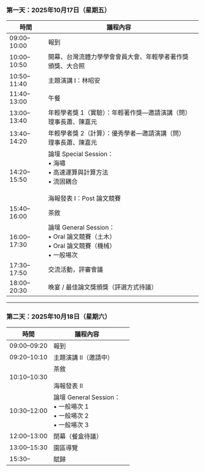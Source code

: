 <br />

### 第一天：2025年10月17日（星期五）

| 時間          | 議程內容                                                                         |               |
| ----------- | ---------------------------------------------------------------------------- | ------------- |
| 09:00–10:00 | 報到                                                                           |               |
| 10:00–10:50 | 開幕、台灣流體力學學會會員大會、年輕學者著作獎頒獎、大合照                                                |               |
| 10:50–11:40 | 主題演講 I：林昭安                                                                   |               |
| 11:40–13:00 | 午餐                                                                           |               |
| 13:00–13:40 | 年輕學者獎 1（實驗）：年輕著作獎—邀請演講（問）理事長蕭、陳嘉元                                            |               |
| 13:40–14:20 | 年輕學者獎 2（計算）：優秀學者—邀請演講（問）理事長蕭、陳嘉元                                             |               |
| 14:20–15:50 | 論壇 Special Session：<br>• 海嘯<br>• 高速運算與計算方法<br>• 流固耦合<br><br>海報發表 I：Post 論文競賽 |               |
| 15:40–16:00 | 茶敘                                                                           |               |
| 16:00–17:30 | 論壇 General Session：<br>• Oral 論文競賽（土木）<br>• Oral 論文競賽（機械）<br>• 一般場次          |               |
| 17:30–17:50 | 交流活動，評審會議                                                                    |               |
| 18:00–20:30 | 晚宴 / 最佳論文獎頒獎（評選方式待議）                                                         |  |

---

### 第二天：2025年10月18日（星期六）

| 時間          | 議程內容                                                    |                                                                               |
| ----------- | ------------------------------------------------------- | ----------------------------------------------------------------------------- |
| 09:00–09:20 | 報到                                                      |                                                                               |
| 09:20–10:10 | 主題演講 II（邀請中）                                            |                                                                               |
| 10:10–10:30 | 茶敘<br><br>海報發表 II                                       |                                                                               |
| 10:30–12:00 | 論壇 General Session：<br>• 一般場次 1<br>• 一般場次 2<br>• 一般場次 3 |                                                                               |
| 12:00–13:00 | 閉幕（餐盒待議）                                                |                                                                               |
| 13:00–15:30 | 園區導覽                                                    |                                                                               |
| 15:30–      | 賦歸                                                      | |


